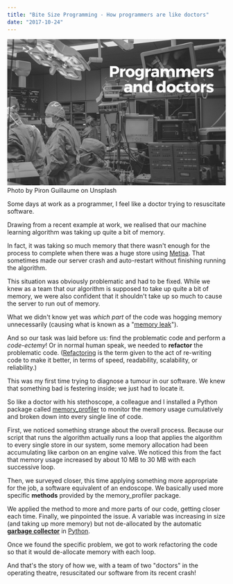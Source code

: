 ```yaml
---
title: "Bite Size Programming - How programmers are like doctors"
date: "2017-10-24"
---
```


![BSP programmers are like doctors nickang blog](images/BSP-programmers-are-like-doctors-nickang-blog.png) Photo by Piron Guillaume on Unsplash

Some days at work as a programmer, I feel like a doctor trying to resuscitate software.

Drawing from a recent example at work, we realised that our machine learning algorithm was taking up quite a bit of memory.

In fact, it was taking so much memory that there wasn't enough for the process to complete when there was a huge store using [Metisa](https://askmetisa.com). That sometimes made our server crash and auto-restart without finishing running the algorithm.

This situation was obviously problematic and had to be fixed. While we knew as a team that our algorithm is supposed to take up quite a bit of memory, we were also confident that it shouldn't take up so much to cause the server to run out of memory.

What we didn't know yet was _which part_ of the code was hogging memory unnecessarily (causing what is known as a "[memory leak](https://stackoverflow.com/questions/312069/the-best-memory-leak-definition)").

And so our task was laid before us: find the problematic code and perform a _code-ectemy_! Or in normal human speak, we needed to **refactor** the problematic code. ([Refactoring](https://en.wikipedia.org/wiki/Code_refactoring) is the term given to the act of re-writing code to make it better, in terms of speed, readability, scalability, or reliability.)

This was my first time trying to diagnose a tumour in our software. We knew that something bad is festering inside; we just had to locate it.

So like a doctor with his stethoscope, a colleague and I installed a Python package called [memory\_profiler](https://pypi.python.org/pypi/memory_profiler) to monitor the memory usage cumulatively and broken down into every single line of code.

First, we noticed something strange about the overall process. Because our script that runs the algorithm actually runs a loop that applies the algorithm to every single store in our system, some memory allocation had been accumulating like carbon on an engine valve. We noticed this from the fact that memory usage increased by about 10 MB to 30 MB with each successive loop.

Then, we surveyed closer, this time applying something more appropriate for the job, a software equivalent of an endoscope. We basically used more specific **methods** provided by the memory\_profiler package.

We applied the method to more and more parts of our code, getting closer each time. Finally, we pinpointed the issue. A variable was increasing in size (and taking up more memory) but not de-allocated by the automatic **[garbage collector](https://en.wikipedia.org/wiki/Garbage_collection_(computer_science))** in [Python](https://docs.python.org/2/library/gc.html).

Once we found the specific problem, we got to work refactoring the code so that it would de-allocate memory with each loop.

And that's the story of how we, with a team of two "doctors" in the operating theatre, resuscitated our software from its recent crash!
